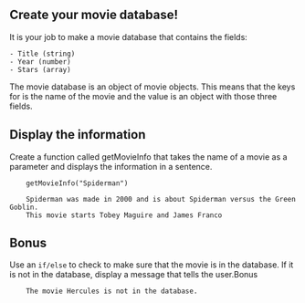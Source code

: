 ## Create your movie database!

It is your job to make a movie database that contains the fields:

    - Title (string)
    - Year (number)
    - Stars (array)

The movie database is an object of movie objects. This means that the keys for 
is the name of the movie and the value is an object with those three fields.

## Display the information

Create a function called getMovieInfo that takes the name of a movie as a parameter
and displays the information in a sentence.

```
    getMovieInfo("Spiderman")
```

```
    Spiderman was made in 2000 and is about Spiderman versus the Green Goblin.
    This movie starts Tobey Maguire and James Franco
```

## Bonus

Use an `if/else` to check to make sure that the movie is in the database. If it 
is not in the database, display a message that tells the user.Bonus

```
    The movie Hercules is not in the database.
```